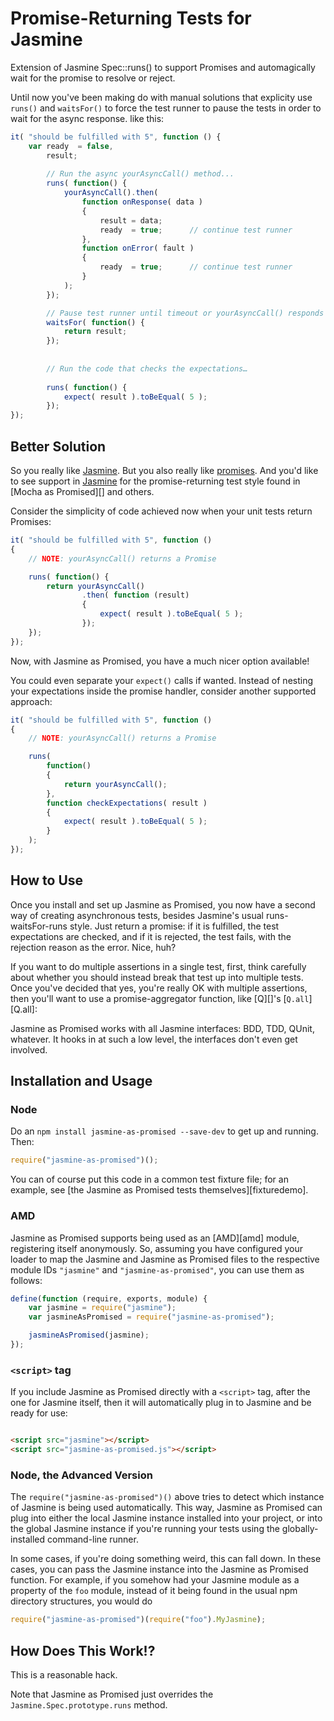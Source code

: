 # Promise-Returning Tests for Jasmine

Extension of Jasmine Spec::runs() to support Promises and automagically wait for the promise to resolve or reject.

Until now you've been making do with manual solutions that explicity use `runs()` and `waitsFor()` to force the test runner to pause
the tests in order to wait for the async response. like this:

```js
it( "should be fulfilled with 5", function () {
	var ready  = false,
		result;
		
		// Run the async yourAsyncCall() method...					
		runs( function() {
			yourAsyncCall().then(
				function onResponse( data )
				{
					result = data;
					ready  = true;		// continue test runner
				},
				function onError( fault )
				{
					ready  = true;		// continue test runner
				}
			);
		});

		// Pause test runner until timeout or yourAsyncCall() responds		
		waitsFor( function() {
			return result;
		});
		
		
		// Run the code that checks the expectations…
		
		runs( function() {
			expect( result ).toBeEqual( 5 );
		});	    
});
```

## Better Solution

So you really like [Jasmine](). But you also really like [promises](). And you'd like to see
support in [Jasmine]() for the promise-returning test style found in [Mocha as Promised][] and others.

Consider the simplicity of code achieved now when your unit tests return Promises:

```js
it( "should be fulfilled with 5", function () 
{
	// NOTE: yourAsyncCall() returns a Promise

	runs( function() {    	
		return yourAsyncCall()
			    .then( function (result) 
			    {
				    expect( result ).toBeEqual( 5 );
			    });
	});
});
```

Now, with Jasmine as Promised, you have a much nicer option available!

You could even separate your `expect()` calls if wanted. Instead of nesting your expectations inside
the promise handler, consider another supported approach:

```js
it( "should be fulfilled with 5", function () 
{
	// NOTE: yourAsyncCall() returns a Promise

	runs( 
		function() 
		{    	
			return yourAsyncCall();
		},
		function checkExpectations( result ) 
		{
			expect( result ).toBeEqual( 5 );
		}
	);
});
```


## How to Use

Once you install and set up Jasmine as Promised, you now have a second way of creating asynchronous tests, besides Jasmine's
usual runs-waitsFor-runs style. Just return a promise: if it is fulfilled, the test expectations are checked, and if it is rejected, the test
fails, with the rejection reason as the error. Nice, huh?

If you want to do multiple assertions in a single test, first, think carefully about whether you should instead break
that test up into multiple tests. Once you've decided that yes, you're really OK with multiple assertions, then you'll
want to use a promise-aggregator function, like [Q][]'s [`Q.all`][Q.all]:

Jasmine as Promised works with all Jasmine interfaces: BDD, TDD, QUnit, whatever. It hooks in at such a low level, the
interfaces don't even get involved.

## Installation and Usage

### Node

Do an `npm install jasmine-as-promised --save-dev` to get up and running. Then:

```js
require("jasmine-as-promised")();
```

You can of course put this code in a common test fixture file; for an example, see
[the Jasmine as Promised tests themselves][fixturedemo].

### AMD

Jasmine as Promised supports being used as an [AMD][amd] module, registering itself anonymously. So, assuming you have
configured your loader to map the Jasmine and Jasmine as Promised files to the respective module IDs `"jasmine"` and
`"jasmine-as-promised"`, you can use them as follows:

```js
define(function (require, exports, module) {
    var jasmine = require("jasmine");
    var jasmineAsPromised = require("jasmine-as-promised");

    jasmineAsPromised(jasmine);
});
```

### `<script>` tag

If you include Jasmine as Promised directly with a `<script>` tag, after the one for Jasmine itself, then it will
automatically plug in to Jasmine and be ready for use:

```html

<script src="jasmine"></script>
<script src="jasmine-as-promised.js"></script>

```

### Node, the Advanced Version

The `require("jasmine-as-promised")()` above tries to detect which instance of Jasmine is being used automatically. This
way, Jasmine as Promised can plug into either the local Jasmine instance installed into your project, or into the global
Jasmine instance if you're running your tests using the globally-installed command-line runner.

In some cases, if you're doing something weird, this can fall down. In these cases, you can pass the Jasmine instance into
the Jasmine as Promised function. For example, if you somehow had your Jasmine module as a property of the `foo` module,
instead of it being found in the usual npm directory structures, you would do

```js
require("jasmine-as-promised")(require("foo").MyJasmine);
```

## How Does This Work!?

This is a reasonable hack.

Note that Jasmine as Promised  just overrides the `Jasmine.Spec.prototype.runs` method.
